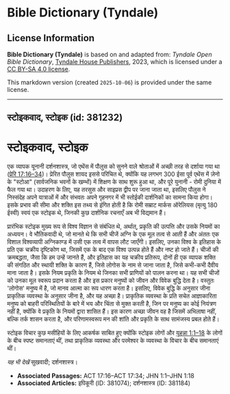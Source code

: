 # Bible Dictionary (Tyndale)

## License Information

**Bible Dictionary (Tyndale)** is based on and adapted from: _Tyndale Open Bible Dictionary_, [Tyndale House Publishers](https://tyndaleopenresources.com/), 2023, which is licensed under a [CC BY-SA 4.0 license](https://creativecommons.org/licenses/by-sa/4.0/legalcode.en).

This markdown version (created `2025-10-06`) is provided under the same license.



--------------------------------

## स्टोइकवाद, स्टोइक (id: 381232)

स्टोइकवाद, स्टोइक
=================

एक व्यापक यूनानी दर्शनशास्त्र, जो एथेंस में पौलुस को सुनने वाले श्रोताओं में अच्छी तरह से दर्शाया गया था ([प्रेरि 17:16–34](https://ref.ly/Acts17:16-Acts17:34))। प्रेरित पौलुस शायद इससे परिचित थे, क्योंकि यह लगभग 300 ईसा पूर्व एथेंस में ज़ेनो के "स्टोआ" (सार्वजनिक भवनों के खम्भों) में शिक्षण के साथ शुरू हुआ था, और पूरे युनानी \- रोमी दुनिया में फैल गया था। उदाहरण के लिए, यह तरसुस और साइप्रस द्वीप पर जाना जाता था, इसलिए पौलुस ने निस्संदेह अपने यात्राओं में और संभवतः अपने गृहनगर में भी स्तोईकी दार्शनिकों का सामना किया होगा। इसके प्रभाव की सीमा और शक्ति इस तथ्य से इंगित होती है कि रोमी सम्राट मार्कस ऑरेलियस (मृत्यु 180 ईस्वी) स्वयं एक स्टोइक थे, जिनकी कुछ दार्शनिक रचनाएँ अब भी विद्यमान हैं।

प्रारंभिक स्टोइक मुख्य रूप से विश्व विज्ञान से संबंधित थे, अर्थात्, प्रकृति की उत्पत्ति और उसके नियमों का अध्ययन। वे भौतिकवादी थे, जो मानते थे कि सभी चीजें अग्नि के एक मूल तत्व से आती हैं और अंततः एक विशाल विश्वव्यापी अग्निकाण्ड में उसी एक तत्व में वापस लौट जाएँगी। इसलिए, उनका विश्व के इतिहास के प्रति एक चक्रीय दृष्टिकोण था, जिसमें एक के बाद एक विश्व उत्पन्न होते हैं और नष्ट हो जाते हैं। चीजों की क्रमबद्धता, जैसा कि हम उन्हें जानते हैं, और इतिहास का यह चक्रीय प्रतिरूप, दोनों ही एक व्यापक शक्ति की संगठित और स्थायी शक्ति के कारण हैं, जिसे लोगोस के नाम से जाना जाता है, जिसे कभी\-कभी दैवीय माना जाता है। इसके नियम प्रकृति के नियम थे जिनका सभी प्राणियों को पालन करना था। यह सभी चीजों को उनका मूल स्वरूप प्रदान करता है और इस प्रकार मनुष्यों को जीवन और विवेक बुद्धि देता है। वस्तुतः 'लोगोस' मनुष्य में है, जो मानव आत्मा का रूप धारण करता है। इसलिए, विवेक बुद्धि के अनुसार जीना प्राकृतिक व्यवस्था के अनुसार जीना है, और यह अच्छा है। प्राकृतिक व्यवस्था के प्रति सचेत आज्ञाकारिता मनुष्य को बाहरी परिस्थितियों के बारे में भय और चिंता से मुक्त करती है, जिन पर मनुष्य का कोई नियंत्रण नहीं है, क्योंकि वे प्रकृति के नियमों द्वारा शासित हैं। इस कारण अच्छा जीवन वह है जिसमें अभिलाषा नहीं, बल्कि तर्क शासन करता है, और परिणामस्वरूप मन की शांति और प्रकृति के साथ सामंजस्य प्रबल होते हैं।

स्टोइक विचार कुछ मसीहियों के लिए आकर्षक साबित हुए क्योंकि स्टोइक लोगों और [यूहन्ना 1:1–18](https://ref.ly/John1:1-John1:18) के लोगों के बीच स्पष्ट समानताएं थीं, तथा प्राकृतिक व्यवस्था और परमेश्वर के व्यवस्था के विचार के बीच समानताएं थीं।

*यह भी देखें*  सुखवादी; दर्शनशास्त्र।

* **Associated Passages:** ACT 17:16–ACT 17:34; JHN 1:1–JHN 1:18
* **Associated Articles:** इपिकूरी (ID: 381074); दर्शनशास्त्र (ID: 381184)

